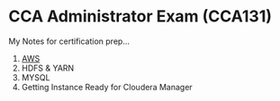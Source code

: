 # CCA Administrator Exam (CCA131)

My Notes for certification prep...

1. [AWS](https://github.com/dileepe-projects/CCA131_Prep_Notes/blob/master/AWS_Intro.md)
2. HDFS & YARN
3. MYSQL
4. Getting Instance Ready for Cloudera Manager
